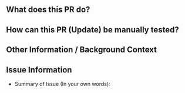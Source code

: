 ## What does this PR do?


## How can this PR (Update) be manually tested?


## Other Information / Background Context


## Issue Information

- Summary of Issue (In your own words):
